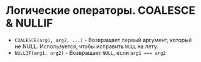 # Логические операторы. COALESCE & NULLIF

- `COALESCE(arg1, arg2, ...)` - Возвращает первый аргумент, который не NULL. 
               Используется, чтобы исправить `NULL` на лету.
- `NULLIF(arg1, arg2)` - Возвращает `NULL`, если `arg1 === arg2`
